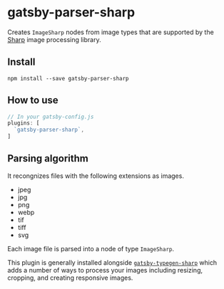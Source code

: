 # gatsby-parser-sharp

Creates `ImageSharp` nodes from image types that are supported by the
[Sharp](https://github.com/lovell/sharp) image processing library.

## Install

`npm install --save gatsby-parser-sharp`

## How to use

```javascript
// In your gatsby-config.js
plugins: [
  `gatsby-parser-sharp`,
]
```

## Parsing algorithm

It recongnizes files with the following extensions as images.

* jpeg
* jpg
* png
* webp
* tif
* tiff
* svg

Each image file is parsed into a node of type `ImageSharp`.

This plugin is generally installed alongside
[`gatsby-typegen-sharp`](/docs/packages/gatsby-typegen-sharp/)
which adds a number of ways to process your images including resizing,
cropping, and creating responsive images.
